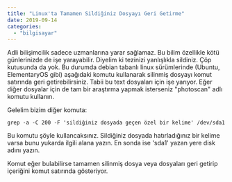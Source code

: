 ```yaml
---
title: "Linux'ta Tamamen Sildiğiniz Dosyayı Geri Getirme"
date: 2019-09-14
categories: 
  - "bilgisayar"
---
```


Adli bilişimcilik sadece uzmanlarına yarar sağlamaz. Bu bilim özellikle kötü günlerinizde de işe yarayabilir. Diyelim ki tezinizi yanlışlıkla sildiniz. Çöp kutusunda da yok. Bu durumda debian tabanlı linux sürümlerinde (Ubuntu, ElementaryOS gibi) aşağıdaki komutu kullanarak silinmiş dosyayı komut satırında geri getirebilirsiniz. Tabii bu text dosyaları için işe yarıyor. Eğer diğer dosyalar için de tam bir araştırma yapmak isterseniz "photoscan" adlı komutu kullanın.

Gelelim bizim diğer komuta:

```
grep -a -C 200 -F 'sildiğiniz dosyada geçen özel bir kelime' /dev/sda1
```

Bu komutu şöyle kullancaksınız. Sildiğiniz dosyada hatırladığınız bir kelime varsa bunu yukarda ilgili alana yazın. En sonda ise 'sda1' yazan yere disk adını yazın.

Komut eğer bulabilirse tamamen silinmiş dosya veya dosyaları geri getirip içeriğini komut satırında gösteriyor.
